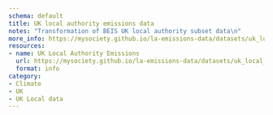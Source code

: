 ```yaml
---
schema: default
title: UK local authority emissions data
notes: "Transformation of BEIS UK local authority subset data\n"
more_info: https://mysociety.github.io/la-emissions-data/datasets/uk_local_authority_emissions_data/latest
resources:
- name: UK Local Authority Emissions
  url: https://mysociety.github.io/la-emissions-data/datasets/uk_local_authority_emissions_data/latest
  format: info
category:
- Climate
- UK
- UK Local data
---
```

